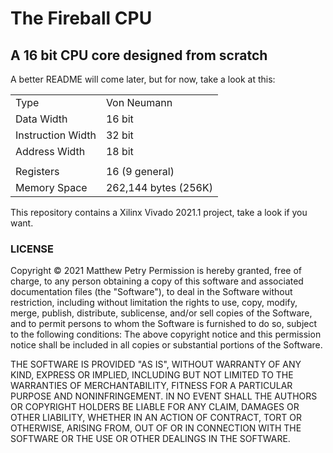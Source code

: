 # The Fireball CPU

## A 16 bit CPU core designed from scratch

A better README will come later, but for now, take a look at this:

|   |   |
| ------------ | ------------ |
|Type|Von Neumann|
|Data Width|16 bit|
|Instruction Width|32 bit|
|Address Width|18 bit|
|   |   |
|Registers|16 (9 general)|
|Memory Space|262,144 bytes (256K)|

This repository contains a Xilinx Vivado 2021.1 project, take a look if you want.

### LICENSE
Copyright © 2021 Matthew Petry
Permission is hereby granted, free of charge, to any person obtaining a copy of this software and associated documentation files (the "Software"),
to deal in the Software without restriction, including without limitation the rights to use, copy, modify, merge, publish, distribute, sublicense,
and/or sell copies of the Software, and to permit persons to whom the Software is furnished to do so, subject to the following conditions:
The above copyright notice and this permission notice shall be included in all copies or substantial portions of the Software.

THE SOFTWARE IS PROVIDED "AS IS", WITHOUT WARRANTY OF ANY KIND, EXPRESS OR IMPLIED, INCLUDING BUT NOT LIMITED TO THE WARRANTIES OF MERCHANTABILITY,
FITNESS FOR A PARTICULAR PURPOSE AND NONINFRINGEMENT. IN NO EVENT SHALL THE AUTHORS OR COPYRIGHT HOLDERS BE LIABLE FOR ANY CLAIM,
DAMAGES OR OTHER LIABILITY, WHETHER IN AN ACTION OF CONTRACT, TORT OR OTHERWISE, ARISING FROM,
OUT OF OR IN CONNECTION WITH THE SOFTWARE OR THE USE OR OTHER DEALINGS IN THE SOFTWARE.
